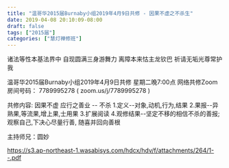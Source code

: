 ```yaml
---
title: "温哥华2015届Burnaby小组2019年4月9日共修 - 因果不虚之不杀生"
date: 2019-04-08 20:10:09-08:00
draft: false
tags: ["2015届"]
categories: ["慧灯禅修班"]
---
```

诸法等性本基法界中 自现圆满三身游舞力
离障本来怙主龙钦巴 祈请无垢光尊常护我

温哥华2015届Burnaby小组2019年4月9日共修
星期二晚7:00点
网络共修Zoom房间号码： 7789995278 ( zoom.us/j/7789995278 )

共修内容:
因果不虚 应行之善业 -- 不杀
1.定义--对象,动机,行为,结果
2.果报--异熟果,等流果,增上果,士用果
3.扩展阅读
4.观修结果--坚定不移的相信不杀的善报; 观察自己,下决心尽量行善, 随喜并回向善根

主持师兄：圆妙

https://s3.ap-northeast-1.wasabisys.com/hdcx/hdv/f/attachments/264/1--.pdf